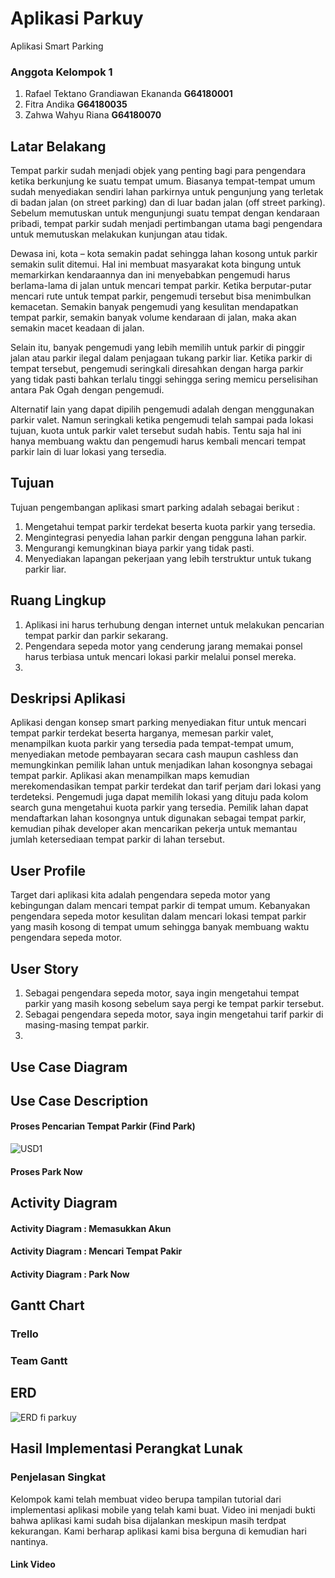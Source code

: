 # Aplikasi Parkuy

Aplikasi Smart Parking

### Anggota Kelompok 1
1. Rafael Tektano Grandiawan Ekananda **G64180001**
2. Fitra Andika **G64180035**
3. Zahwa Wahyu Riana **G64180070**

## Latar Belakang
Tempat parkir sudah menjadi objek yang penting bagi para pengendara ketika berkunjung ke suatu tempat umum. Biasanya tempat-tempat umum sudah menyediakan sendiri lahan parkirnya untuk pengunjung yang terletak di badan jalan (on street parking) dan di luar badan jalan (off street parking). Sebelum memutuskan untuk mengunjungi suatu tempat dengan kendaraan pribadi, tempat parkir sudah menjadi pertimbangan utama bagi pengendara untuk memutuskan melakukan kunjungan atau tidak. 

Dewasa ini, kota – kota semakin padat sehingga lahan kosong untuk parkir semakin sulit ditemui. Hal ini membuat masyarakat kota bingung untuk memarkirkan kendaraannya dan ini menyebabkan pengemudi harus berlama-lama di jalan untuk mencari tempat parkir. Ketika berputar-putar mencari rute untuk tempat parkir, pengemudi tersebut bisa menimbulkan kemacetan. Semakin banyak pengemudi yang kesulitan mendapatkan tempat parkir, semakin banyak volume kendaraan di jalan, maka akan semakin macet keadaan di jalan.

Selain itu, banyak pengemudi yang lebih memilih untuk parkir di pinggir jalan atau parkir ilegal dalam penjagaan tukang parkir liar. Ketika parkir di tempat tersebut, pengemudi seringkali diresahkan dengan harga parkir yang tidak pasti bahkan terlalu tinggi sehingga sering memicu perselisihan antara Pak Ogah dengan pengemudi.

Alternatif lain yang dapat dipilih pengemudi adalah dengan menggunakan parkir valet. Namun seringkali ketika pengemudi telah sampai pada lokasi tujuan, kuota untuk parkir valet tersebut sudah habis. Tentu saja hal ini hanya membuang waktu dan pengemudi harus kembali mencari tempat parkir lain di luar lokasi yang tersedia.


## Tujuan
Tujuan pengembangan aplikasi smart parking adalah sebagai berikut :
1. Mengetahui tempat parkir terdekat beserta kuota parkir yang tersedia.
2. Mengintegrasi penyedia lahan parkir dengan pengguna lahan parkir.
3. Mengurangi kemungkinan biaya parkir yang tidak pasti.
4. Menyediakan lapangan pekerjaan yang lebih terstruktur untuk tukang parkir liar.


## Ruang Lingkup
1. Aplikasi ini harus terhubung dengan internet untuk melakukan pencarian tempat parkir dan parkir sekarang.
2. Pengendara sepeda motor yang cenderung jarang memakai ponsel harus terbiasa untuk mencari lokasi parkir melalui ponsel mereka.
3. 

## Deskripsi Aplikasi
Aplikasi dengan konsep smart parking menyediakan fitur untuk mencari tempat parkir terdekat beserta harganya, memesan parkir valet, menampilkan kuota parkir yang tersedia pada tempat-tempat umum, menyediakan metode pembayaran secara cash maupun cashless dan memungkinkan pemilik lahan untuk menjadikan lahan kosongnya sebagai tempat parkir. Aplikasi akan menampilkan maps kemudian merekomendasikan tempat parkir terdekat dan tarif perjam dari lokasi yang terdeteksi. Pengemudi juga dapat memilih lokasi yang dituju pada kolom search guna mengetahui kuota parkir yang tersedia. Pemilik lahan dapat mendaftarkan lahan kosongnya untuk digunakan sebagai tempat parkir, kemudian pihak developer akan mencarikan pekerja untuk memantau jumlah ketersediaan tempat parkir di lahan tersebut.

## User Profile
Target dari aplikasi kita adalah pengendara sepeda motor yang kebingungan dalam mencari tempat parkir di tempat umum. Kebanyakan pengendara sepeda motor kesulitan dalam mencari lokasi tempat parkir yang masih kosong di tempat umum sehingga banyak membuang waktu pengendara sepeda motor.

## User Story
1. Sebagai pengendara sepeda motor, saya ingin mengetahui tempat parkir yang masih kosong sebelum saya pergi ke tempat parkir tersebut.
2. Sebagai pengendara sepeda motor, saya ingin mengetahui tarif parkir di masing-masing tempat parkir.
3. 

## Use Case Diagram

## Use Case Description

#### Proses Pencarian Tempat Parkir (Find Park)
![USD1](https://user-images.githubusercontent.com/47895564/82358903-5d714200-9a31-11ea-8322-26259f5d049d.jpg)


#### Proses Park Now

## Activity Diagram

#### Activity Diagram : Memasukkan Akun

#### Activity Diagram : Mencari Tempat Pakir

#### Activity Diagram : Park Now

## Gantt Chart

### Trello

### Team Gantt

## ERD
![ERD fi parkuy](https://user-images.githubusercontent.com/47895564/82217034-09d4fa80-9944-11ea-8701-e8e7926632b9.png)


## Hasil Implementasi Perangkat Lunak

### Penjelasan Singkat
Kelompok kami telah membuat video berupa tampilan tutorial dari implementasi aplikasi mobile yang telah kami buat. Video ini menjadi bukti bahwa aplikasi kami sudah bisa dijalankan meskipun masih terdpat kekurangan. Kami berharap aplikasi kami bisa berguna di kemudian hari nantinya.

#### Link Video
